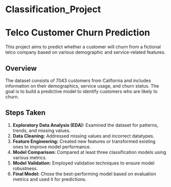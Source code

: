# Classification_Project

# Telco Customer Churn Prediction

This project aims to predict whether a customer will churn from a fictional telco company based on various demographic and service-related features.

## Overview

The dataset consists of 7043 customers from California and includes information on their demographics, service usage, and churn status. The goal is to build a predictive model to identify customers who are likely to churn.

## Steps Taken

1. **Exploratory Data Analysis (EDA):** Examined the dataset for patterns, trends, and missing values.
2. **Data Cleaning:** Addressed missing values and incorrect datatypes.
3. **Feature Engineering:** Created new features or transformed existing ones to improve model performance.
4. **Model Comparison:** Compared at least three classification models using various metrics.
5. **Model Validation:** Employed validation techniques to ensure model robustness.
6. **Final Model:** Chose the best-performing model based on evaluation metrics and used it for predictions.
